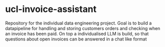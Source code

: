 # ucl-invoice-assistant
Repository for the individual data engineering project. Goal is to build a datapipeline for handling and storing customers orders and checking when an invoice has been paid. On top a individualised LLM is build, so that questions about open invoices can be answered in a chat like format
